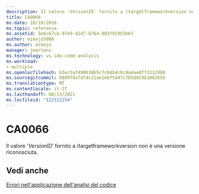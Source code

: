 ```yaml
---
description: Il valore 'VersionID' fornito a /targetframeworkversion non è una versione riconosciuta.
title: CA0066
ms.date: 10/19/2016
ms.topic: reference
ms.assetid: 5e6c67cb-97e9-42d7-b764-803f92955b6f
author: mikejo5000
ms.author: mikejo
manager: jmartens
ms.technology: vs-ide-code-analysis
ms.workload:
- multiple
ms.openlocfilehash: b3ec5af490638b5c7c84b4c8c8a4ae8ff3312d08
ms.sourcegitcommit: 68897da7d74c31ae1ebf5d47c7b5ddc9b108265b
ms.translationtype: MT
ms.contentlocale: it-IT
ms.lasthandoff: 08/13/2021
ms.locfileid: "122122254"
---
```

# <a name="ca0066"></a>CA0066
Il valore '*VersionID*' fornito a /targetframeworkversion non è una versione riconosciuta.

## <a name="see-also"></a>Vedi anche
[Errori nell'applicazione dell'analisi del codice](../code-quality/code-analysis-application-errors.md)
